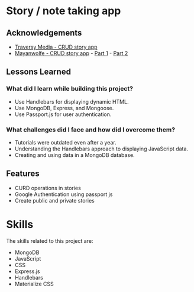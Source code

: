 <!-- @format -->

<h1>Story / note taking app</h1>

<h2>Acknowledgements</h2>

<ul>
  <li><a href="https://awesomeopensource.com/project/elangosundar/awesome-README-templates">Traversy Media - CRUD story app</a></li>
  <li><a href="https://www.youtube.com/@MayanwolfeStreams">Mayanwolfe - CRUD story app</a> - <a href="https://www.youtube.com/watch?v=TmlyYKEzE_Q&t=10s">Part 1</a> - <a href="https://www.youtube.com/watch?v=M2h-zlGGYvc&t=10s">Part 2</a></li>
</ul>

<h2>Lessons Learned</h2>

<h3>What did I learn while building this project?</h3>

<ul>
  <li>Use Handlebars for displaying dynamic HTML.</li>
  <li>Use MongoDB, Express, and Mongoose.</li>
  <li>Use Passport.js for user authentication.</li>
</ul>

<h3>What challenges did I face and how did I overcome them?</h3>

<ul>
  <li>Tutorials were outdated even after a year.</li>
  <li>Understanding the Handlebars approach to displaying JavaScript data.</li>
  <li>Creating and using data in a MongoDB database.</li>
</ul>

<h2>Features</h2>

<ul>
  <li>CURD operations in stories</li>
  <li> Google Authentication using passport js</li>
  <li>Create public and private stories </li>

</ul>

<h1>Skills</h1>

<p>The skills related to this project are:</p>

<ul>
  <li>MongoDB</li>
  <li>JavaScript</li>
  <li>CSS</li>
  <li>Express.js</li>
  <li>Handlebars</li>
  <li>Materialize CSS</li>
</ul>
